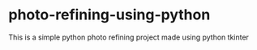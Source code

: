 # photo-refining-using-python

This is a simple python photo refining project made using python tkinter
